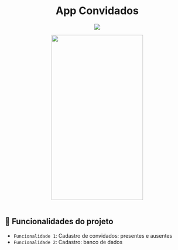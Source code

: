 <h1 align="center"> App Convidados </h1>
<p align="center">
<img src="http://img.shields.io/static/v1?label=STATUS&message=EM%20DESENVOLVIMENTO&color=GREEN&style=for-the-badge"/>
</p> 
<div align="middle">
<img src="https://user-images.githubusercontent.com/29150094/166585007-90e0003b-7968-41ed-b47d-e4ad652cdf5e.gif" width="250" height="450" /> 
</div> </br>
  
## :hammer: Funcionalidades do projeto

- `Funcionalidade 1`: Cadastro de convidados: presentes e ausentes
- `Funcionalidade 2`: Cadastro: banco de dados

